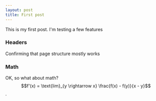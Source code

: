 ```yaml
---
layout: post
title: First post
---
```


This is my first post. I'm testing a few features

### Headers

Confirming that page structure mostly works

### Math

OK, so what about math? $$f'(x) = \text{lim}_{y \rightarrow x} \frac{f(x) - f(y)}{x - y}$$. 
